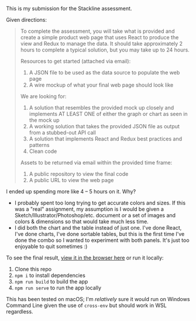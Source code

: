 This is my submission for the Stackline assessment.

Given directions:

> To complete the assessment, you will take what is provided and create a simple product web page that uses React to produce the view and Redux to manage the data.  It should take approximately 2 hours to complete a typical solution, but you may take up to 24 hours.
>
> Resources to get started (attached via email):
>
> 1. A JSON file to be used as the data source to populate the web page
> 1. A wire mockup of what your final web page should look like
>
> We are looking for:
> 
> 1. A solution that resembles the provided mock up closely and implements AT LEAST ONE of either the graph or chart as seen in the mock up
> 1. A working solution that takes the provided JSON file as output from a stubbed-out API call
> 1. A solution that implements React and Redux best practices and patterns
> 1. Clean code
>
> Assets to be returned via email within the provided time frame:
>
> 1. A public repository to view the final code
> 1. A public URL to view the web page

I ended up spending more like 4 &ndash; 5 hours on it. Why?

- I probably spent too long trying to get accurate colors and sizes. If this was a "real" assignment, my assumption is I would be given a Sketch/Illustrator/Photoshop/etc. document _or_ a set of images and colors & dimensions so that would take much less time.
- I did both the chart and the table instead of just one. I've done React, I've done charts, I've done sortable tables, but this is the first time I've done the combo so I wanted to experiment with both panels. It's just too enjoyable to quit sometimes :)

To see the final result, [view it in the browser here]() or run it locally:

1. Clone this repo
1. `npm i` to install dependencies
1. `npm run build` to build the app
1. `npm run serve` to run the app locally

This has been tested on macOS; I'm _relatively_ sure it would run on Windows Command Line given the use of `cross-env` but should work in WSL regardless.